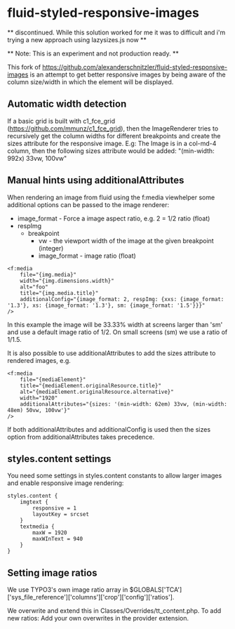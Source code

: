 # fluid-styled-responsive-images

** discontinued. While this solution worked for me it was to difficult and i'm trying a new approach using lazysizes.js now **


** Note: This is an experiment and not production ready. **

This fork of https://github.com/alexanderschnitzler/fluid-styled-responsive-images
is an attempt to get better responsive images by being aware of the column
size/width in which the element will be displayed.

## Automatic width detection

If a basic grid is built with c1_fce_grid (https://github.com/mmunz/c1_fce_grid),
then the ImageRenderer tries to recursively get the column
widths for different breakpoints and create the sizes attribute for the
responsive image.  E.g: The Image is in a col-md-4 column, then the following
sizes attribute would be added: "(min-width: 992x) 33vw, 100vw"

## Manual hints using additionalAttributes

When rendering an image from fluid using the f:media viewhelper some
additional options can be passed to the image renderer:

* image_format - Force a image aspect ratio, e.g. 2 = 1/2 ratio (float)
* respImg
  * breakpoint
    * vw - the viewport width of the image at the given breakpoint (integer)
    * image_format - image ratio (float)
```
<f:media
    file="{img.media}"
    width="{img.dimensions.width}"
    alt="foo"
    title="{img.media.title}"
    additionalConfig="{image_format: 2, respImg: {xxs: {image_format: '1.3'}, xs: {image_format: '1.3'}, sm: {image_format: '1.5'}}}"
/>
```
In this example the image will be 33.33% width at screens larger than 'sm' and
use a default image ratio of 1/2. On small screens (sm) we use a ratio of 1/1.5.

It is also possible to use additionalAttributes to add the sizes attribute to
rendered images, e.g.

```
<f:media
    file="{mediaElement}"
    title="{mediaElement.originalResource.title}"
    alt="{mediaElement.originalResource.alternative}"
    width="1920"
    additionalAttributes="{sizes: '(min-width: 62em) 33vw, (min-width: 48em) 50vw, 100vw'}"
/>
```

If both additionalAttributes and additionalConfig is used then the sizes
option from additionalAttributes takes precedence.

## styles.content settings

You need some settings in styles.content constants to allow larger images and
enable responsive image rendering:

```
styles.content {
    imgtext {
        responsive = 1
        layoutKey = srcset
    }
	textmedia {
		maxW = 1920
		maxWInText = 940
    }
}
```

## Setting image ratios
We use TYPO3's own image ratio array in
$GLOBALS['TCA']['sys_file_reference']['columns']['crop']['config']['ratios'].

We overwrite and extend this in Classes/Overrides/tt_content.php. To add new
ratios: Add your own overwrites in the provider extension.
